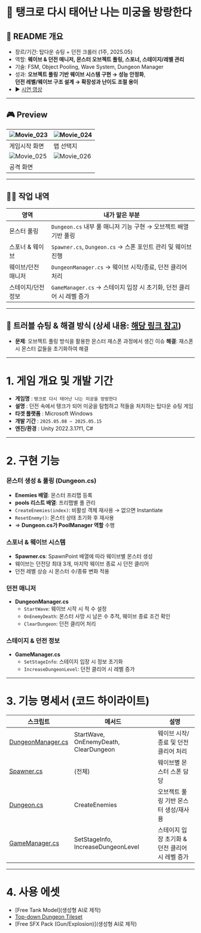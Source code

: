 # 🚩 탱크로 다시 태어난 나는 미궁을 방랑한다

## 🔎 README 개요
- 장르/기간: 탑다운 슈팅 + 던전 크롤러 (1주, 2025.05)
- 역할: **웨이브 & 던전 매니저, 몬스터 오브젝트 풀링, 스포너, 스테이지/레벨 관리**
- 기술: FSM, Object Pooling, Wave System, Dungeon Manager
- 성과: **오브젝트 풀링 기반 웨이브 시스템 구현 → 성능 안정화**,  
  **던전 레벨/웨이브 구조 설계 → 확장성과 난이도 조절 용이**
- ▶️ [시연 영상](https://www.youtube.com/watch?v=Z0R4iaVQl8I)

---

## 🎮 Preview
| ![Movie_023](https://github.com/user-attachments/assets/58750829-5e68-43b0-9459-84a73bbfcdc4) | ![Movie_024](https://github.com/user-attachments/assets/dc49e93b-5000-4b90-843b-af1719bb0ce3) |
|---------------------------------------------------------------------------------------------- | --------------------------------------------------------------------------------------------- |
| 게임시작 화면                                                                                  | 맵 선택지                                                                                      | 
| ![Movie_025](https://github.com/user-attachments/assets/4459db3f-641b-4810-a174-b2de3bf9b78b) | ![Movie_026](https://github.com/user-attachments/assets/02d66ecd-33d9-4516-a039-daa1051af3aa) |
| 공격 화면       

---

## 🙋‍♂️ 작업 내역
| 영역 | 내가 맡은 부분 |
|---|---|
| 몬스터 풀링 | `Dungeon.cs` 내부 풀 매니저 기능 구현 → 오브젝트 배열 기반 풀링 |
| 스포너 & 웨이브 | `Spawner.cs`, `Dungeon.cs` → 스폰 포인트 관리 및 웨이브 진행 |
| 웨이브/던전 매니저 | `DungeonManager.cs` → 웨이브 시작/종료, 던전 클리어 처리 |
| 스테이지/던전 정보 | `GameManager.cs` → 스테이지 입장 시 초기화, 던전 클리어 시 레벨 증가 |

---

## 🧩 트러블 슈팅 & 해결 방식 (상세 내용: [해당 링크 참고](https://velog.io/@character453/%EB%B3%B8%EC%BA%A0%ED%94%84-5%EC%A3%BC%EC%B0%A8-%ED%83%B1%ED%81%AC%EB%A1%9C-%ED%83%9C%EC%96%B4%EB%82%9C-%EB%82%98%EB%8A%94-%EB%AF%B8%EA%B6%81%EC%9D%84-%EB%B0%A9%EB%9E%91%ED%95%9C%EB%8B%A4-67))
- **문제**: 오브젝트 풀링 방식을 활용한 몬스터 재스폰 과정에서 생긴 이슈
  **해결**: 재스폰 시 몬스터 값들을 초기화하여 해결

---

# 1. 게임 개요 및 개발 기간

- **게임명** : `탱크로 다시 태어난 나는 미궁을 방랑한다`
- **설명** : 던전 속에서 탱크가 되어 미궁을 탐험하고 적들을 처치하는 탑다운 슈팅 게임
- **타겟 플랫폼** : Microsoft Windows
- **개발 기간** : `2025.05.08 ~ 2025.05.15`
- **엔진/환경** : Unity 2022.3.17f1, C#

---

# 2. 구현 기능

### 몬스터 생성 & 풀링 (Dungeon.cs)
- **Enemies 배열**: 몬스터 프리팹 등록
- **pools 리스트 배열**: 프리팹별 풀 관리
- `CreateEnemies(index)`: 비활성 객체 재사용 → 없으면 Instantiate  
- `ResetEnemy()`: 몬스터 상태 초기화 후 재사용
- ⇒ **Dungeon.cs가 PoolManager 역할** 수행

### 스포너 & 웨이브 시스템
- **Spawner.cs**: SpawnPoint 배열에 따라 웨이브별 몬스터 생성
- 웨이브는 던전당 최대 3개, 마지막 웨이브 종료 시 던전 클리어
- 던전 레벨 상승 시 몬스터 수/종류 변화 적용

### 던전 매니저
- **DungeonManager.cs**  
  - `StartWave`: 웨이브 시작 시 적 수 설정  
  - `OnEnemyDeath`: 몬스터 사망 시 남은 수 추적, 웨이브 종료 조건 확인  
  - `ClearDungeon`: 던전 클리어 처리  

### 스테이지 & 던전 정보
- **GameManager.cs**  
  - `SetStageInfo`: 스테이지 입장 시 정보 초기화  
  - `IncreaseDungeonLevel`: 던전 클리어 시 레벨 증가  

---

# 3. 기능 명세서 (코드 하이라이트)

| 스크립트 | 메서드 | 설명 |
|---|---|---|
| [DungeonManager.cs](https://github.com/ParkJWoo/Portfolio_Public/blob/main/The%20Returner%20Tank/CodeSamples/0.%20Managers/DungeonManager.cs) | StartWave, OnEnemyDeath, ClearDungeon | 웨이브 시작/종료 및 던전 클리어 처리 |
| [Spawner.cs](https://github.com/ParkJWoo/Portfolio_Public/blob/main/The%20Returner%20Tank/CodeSamples/1.%20Entity/1.%20Dungeons/Spawner.cs) | (전체) | 웨이브별 몬스터 스폰 담당 |
| [Dungeon.cs](https://github.com/ParkJWoo/Portfolio_Public/blob/main/The%20Returner%20Tank/CodeSamples/1.%20Entity/1.%20Dungeons/Dungeon.cs) | CreateEnemies | 오브젝트 풀링 기반 몬스터 생성/재사용 |
| [GameManager.cs](https://github.com/ParkJWoo/Portfolio_Public/blob/main/The%20Returner%20Tank/CodeSamples/0.%20Managers/GameManager.cs) | SetStageInfo, IncreaseDungeonLevel | 스테이지 입장 초기화 & 던전 클리어 시 레벨 증가 |
---

# 4. 사용 에셋
- [Free Tank Model](생성형 AI로 제작)
- [Top-down Dungeon Tileset](https://0x72.itch.io/dungeontileset-ii)
- [Free SFX Pack (Gun/Explosion)](생성형 AI로 제작)
